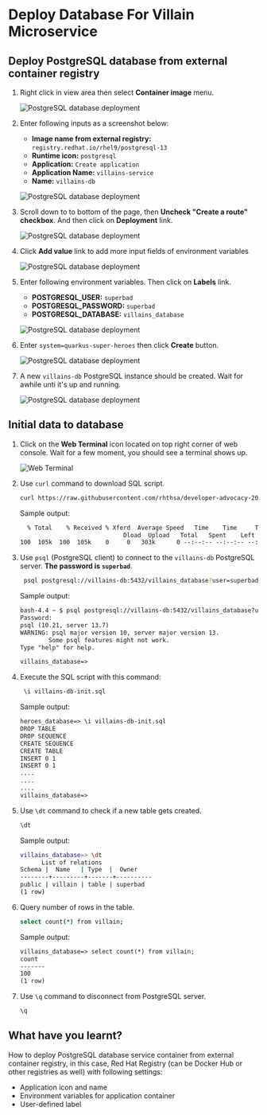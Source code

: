 # Deploy Database For Villain Microservice

## Deploy PostgreSQL database from external container registry

1. Right click in view area then select **Container image** menu.

    ![PostgreSQL database deployment](image/database-deployment/deploy-db-9.png)

2. Enter following inputs as a screenshot below:

    - **Image name from external registry:** `registry.redhat.io/rhel9/postgresql-13`
    - **Runtime icon:** `postgresql`
    - **Application:** `Create application`
    - **Application Name:** `villains-service`
    - **Name:** `villains-db`

    ![PostgreSQL database deployment](image/database-deployment/deploy-db-10.png)

3. Scroll down to to bottom of the page, then **Uncheck "Create a route" checkbox**. And then click on **Deployment** link.

    ![PostgreSQL database deployment](image/database-deployment/deploy-db-12.png)

4. Click **Add value** link to add more input fields of environment variables

    ![PostgreSQL database deployment](image/database-deployment/deploy-db-13.png)

5. Enter following environment variables. Then click on **Labels** link.

    - **POSTGRESQL_USER:** `superbad`
    - **POSTGRESQL_PASSWORD:** `superbad`
    - **POSTGRESQL_DATABASE:** `villains_database`

    ![PostgreSQL database deployment](image/database-deployment/deploy-db-14.png)

6. Enter `system=quarkus-super-heroes` then click **Create** button.

    ![PostgreSQL database deployment](image/database-deployment/deploy-db-15.png)

7. A new `villains-db` PostgreSQL instance should be created. Wait for awhile unti it's up and running.

    ![PostgreSQL database deployment](image/database-deployment/deploy-db-16.png)

## Initial data to database

1. Click on the **Web Terminal** icon located on top right corner of web console. Wait for a few moment, you should see a terminal shows up.

    ![Web Terminal](image/database-deployment/deploy-db-17.png)

2. Use `curl` command to download SQL script.

    ```sh
    curl https://raw.githubusercontent.com/rhthsa/developer-advocacy-2022/main/manifest/super-heroes/villains-db-init.sql -o villains-db-init.sql
    ```

    Sample output:

    ```txt
      % Total    % Received % Xferd  Average Speed   Time    Time     Time  Current
                                 Dload  Upload   Total   Spent    Left  Speed
    100  105k  100  105k    0     0   303k      0 --:--:-- --:--:-- --:--:--  303k
    ```

3. Use `psql` (PostgreSQL client) to connect to the `villains-db` PostgreSQL server. **The password is `superbad`**.

    ```sh
     psql postgresql://villains-db:5432/villains_database?user=superbad
    ```

    Sample output:

    ```txt
    bash-4.4 ~ $ psql postgresql://villains-db:5432/villains_database?user=superbad
    Password:
    psql (10.21, server 13.7)
    WARNING: psql major version 10, server major version 13.
            Some psql features might not work.
    Type "help" for help.

    villains_database=>
    ```

4. Execute the SQL script with this command:

    ```sh
     \i villains-db-init.sql
    ```

    Sample output:

    ```txt
    heroes_database=> \i villains-db-init.sql
    DROP TABLE
    DROP SEQUENCE
    CREATE SEQUENCE
    CREATE TABLE
    INSERT 0 1
    INSERT 0 1
    ....
    ....
    ....
    villains_database=>
    ```

5. Use `\dt` command to check if a new table gets created.

    ```sh
    \dt
    ```

    Sample output:

    ```sh
    villains_database=> \dt
          List of relations
    Schema |  Name   | Type  |  Owner
    --------+---------+-------+----------
    public | villain | table | superbad
    (1 row)
    ```

6. Query number of rows in the table.

    ```sh
    select count(*) from villain;
    ```

    Sample output:

    ```txt
    villains_database=> select count(*) from villain;
    count
    -------
    100
    (1 row)
    ```

7. Use `\q` command to disconnect from PostgreSQL server.

    ```sh
    \q
    ```

## What have you learnt?

How to deploy PostgreSQL database service container from external container registry, in this case, Red Hat Registry (can be Docker Hub or other registries as well) with following settings:

- Application icon and name
- Environment variables for application container
- User-defined label
